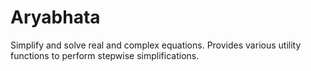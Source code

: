 # Aryabhata

Simplify and solve real and complex equations. Provides various utility functions to perform stepwise simplifications.